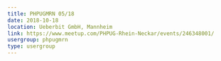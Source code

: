 ```yaml
---
title: PHPUGMRN 05/18
date: 2018-10-18
location: Ueberbit GmbH, Mannheim
link: https://www.meetup.com/PHPUG-Rhein-Neckar/events/246348001/
usergroup: phpugmrn
type: usergroup
---
```

